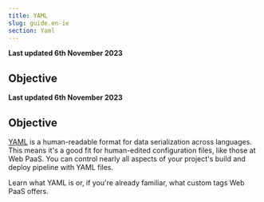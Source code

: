 ```yaml
---
title: YAML
slug: guide.en-ie
section: Yaml
---
```


**Last updated 6th November 2023**



## Objective  

**Last updated 6th November 2023**



## Objective  

[YAML](https://en.wikipedia.org/wiki/YAML) is a human-readable format for data serialization across languages.
This means it's a good fit for human-edited configuration files, like those at Web PaaS.
You can control nearly all aspects of your project's build and deploy pipeline with YAML files.

Learn what YAML is or, if you're already familiar, what custom tags Web PaaS offers.
